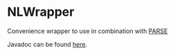 # NLWrapper
Convenience wrapper to use in combination with [PARSE](PARSE.ipd.kit.edu/)

Javadoc can be found [here](http://gram21.github.io/NLWrapper/javadoc/).